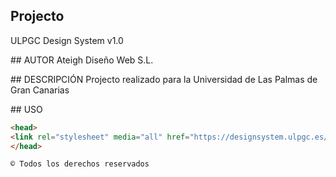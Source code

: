 ## Projecto
ULPGC Design System v1.0

## AUTOR
Ateigh Diseño Web S.L.

## DESCRIPCIÓN
Projecto realizado para la Universidad de Las Palmas de Gran Canarias

## USO

```html
<head>
<link rel="stylesheet" media="all" href="https://designsystem.ulpgc.es/code/jquery.ui/datepicker.css" />
</head>

© Todos los derechos reservados

